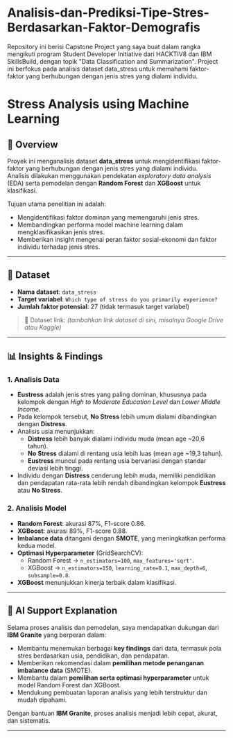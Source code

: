 # Analisis-dan-Prediksi-Tipe-Stres-Berdasarkan-Faktor-Demografis
Repository ini berisi Capstone Project yang saya buat dalam rangka mengikuti program Student Developer Initiative dari HACKTIV8 dan IBM SkillsBuild, dengan topik "Data Classification and Summarization".  Project ini berfokus pada analisis dataset data_stress untuk memahami faktor-faktor yang berhubungan dengan jenis stres yang dialami individu.

# Stress Analysis using Machine Learning  

## 📌 Overview  
Proyek ini menganalisis dataset **data_stress** untuk mengidentifikasi faktor-faktor yang berhubungan dengan jenis stres yang dialami individu.  
Analisis dilakukan menggunakan pendekatan *exploratory data analysis* (EDA) serta pemodelan dengan **Random Forest** dan **XGBoost** untuk klasifikasi.  

Tujuan utama penelitian ini adalah:  
- Mengidentifikasi faktor dominan yang memengaruhi jenis stres.  
- Membandingkan performa model machine learning dalam mengklasifikasikan jenis stres.  
- Memberikan insight mengenai peran faktor sosial-ekonomi dan faktor individu terhadap jenis stres.  

---

## 📂 Dataset  
- **Nama dataset**: `data_stress`  
- **Target variabel**: `Which type of stress do you primarily experience?`  
- **Jumlah faktor potensial**: 27 (tidak termasuk target variabel)  

> 🔗 Dataset link: *(tambahkan link dataset di sini, misalnya Google Drive atau Kaggle)*  

---

## 📊 Insights & Findings  

### 1. Analisis Data  
- **Eustress** adalah jenis stres yang paling dominan, khususnya pada kelompok dengan *High to Moderate Education Level* dan *Lower Middle Income*.  
- Pada kelompok tersebut, **No Stress** lebih umum dialami dibandingkan dengan **Distress**.  
- Analisis usia menunjukkan:  
  - **Distress** lebih banyak dialami individu muda (mean age ~20,6 tahun).  
  - **No Stress** dialami di rentang usia lebih luas (mean age ~19,3 tahun).  
  - **Eustress** muncul pada rentang usia bervariasi dengan standar deviasi lebih tinggi.  
- Individu dengan **Distress** cenderung lebih muda, memiliki pendidikan dan pendapatan rata-rata lebih rendah dibandingkan kelompok **Eustress** atau **No Stress**.  

### 2. Analisis Model  
- **Random Forest**: akurasi 87%, F1-score 0.86.  
- **XGBoost**: akurasi 89%, F1-score 0.88.  
- **Imbalance data** ditangani dengan **SMOTE**, yang meningkatkan performa kedua model.  
- **Optimasi Hyperparameter** (GridSearchCV):  
  - Random Forest → `n_estimators=100`, `max_features='sqrt'`.  
  - XGBoost → `n_estimators=150`, `learning_rate=0.1`, `max_depth=6`, `subsample=0.8`.  
- **XGBoost** menunjukkan kinerja terbaik dalam klasifikasi.  

---

## 🤖 AI Support Explanation  
Selama proses analisis dan pemodelan, saya mendapatkan dukungan dari **IBM Granite** yang berperan dalam:  
- Membantu menemukan berbagai **key findings** dari data, termasuk pola stres berdasarkan usia, pendidikan, dan pendapatan.  
- Memberikan rekomendasi dalam **pemilihan metode penanganan imbalance data** (SMOTE).  
- Membantu dalam **pemilihan serta optimasi hyperparameter** untuk model Random Forest dan XGBoost.  
- Mendukung pembuatan laporan analisis yang lebih terstruktur dan mudah dipahami.  

Dengan bantuan **IBM Granite**, proses analisis menjadi lebih cepat, akurat, dan sistematis.  

---
